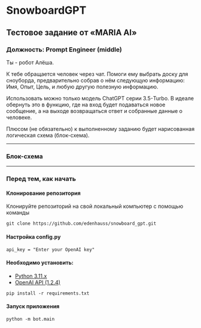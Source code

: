 # SnowboardGPT

## Тестовое задание от «MARIA AI»

### Должность: Prompt Engineer (middle)

Ты - робот Алёша.

К тебе обращается человек через чат. Помоги ему выбрать доску для сноуборда, предварительно собрав о нём следующую информацию: Имя, Опыт, Цель, и любую другую полезную информацию.

Использовать можно только модель ChatGPT серии 3.5-Turbo. В идеале обернуть это в функцию, где на вход будет подаваться новое сообщение, а на выходе возвращаться ответ и собранные данные о человеке.

Плюсом (не обязательно) к выполненному заданию будет нарисованная логическая схема (блок-схема).

---

### Блок-схема

---

### Перед тем, как начать

#### Клонирование репозитория

Клонируйте репозиторий на свой локальный компьютер с помощью команды  
```
git clone https://github.com/edenhauss/snowboard_gpt.git
```

#### Настройка config.py

```
api_key = "Enter your OpenAI key"
```

#### Необходимо установить:

* [Python 3.11.x](https://www.python.org/downloads/release/python-3110/)
* [OpenAI API (1.2.4)](https://pypi.org/project/openai/1.2.4/)

```
pip install -r requirements.txt
```

#### Запуск приложения

```
python -m bot.main
```